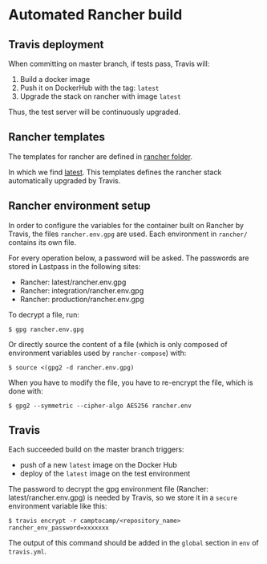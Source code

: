 # Automated Rancher build

## Travis deployment

When committing on master branch, if tests pass, Travis will:

1. Build a docker image
2. Push it on DockerHub with the tag: `latest`
3. Upgrade the stack on rancher with image `latest`

Thus, the test server will be continuously upgraded.

## Rancher templates

The templates for rancher are defined in [rancher folder](../rancher).

In which we find [latest](../rancher/latest). This templates defines the
rancher stack automatically upgraded by Travis.

## Rancher environment setup

In order to configure the variables for the container built on Rancher by
Travis, the files `rancher.env.gpg` are used. Each environment in `rancher/` contains its own file.

For every operation below, a password will be asked. The passwords are stored in Lastpass in the following sites:

* Rancher: latest/rancher.env.gpg
* Rancher: integration/rancher.env.gpg
* Rancher: production/rancher.env.gpg

To decrypt a file, run:

```
$ gpg rancher.env.gpg
```

Or directly source the content of a file (which is only composed of environment variables used by `rancher-compose`) with:

```
$ source <(gpg2 -d rancher.env.gpg)
```

When you have to modify the file, you have to re-encrypt the file, which is done with:

```
$ gpg2 --symmetric --cipher-algo AES256 rancher.env
```

## Travis

Each succeeded build on the master branch triggers:

* push of a new `latest` image on the Docker Hub
* deploy of the `latest` image on the test environment

The password to decrypt the gpg environment file (Rancher:
latest/rancher.env.gpg) is needed by Travis, so we store it in a `secure`
environment variable like this:

```
$ travis encrypt -r camptocamp/<repository_name> rancher_env_password=xxxxxxx
```

The output of this command should be added in the `global` section in `env` of
`travis.yml`.

